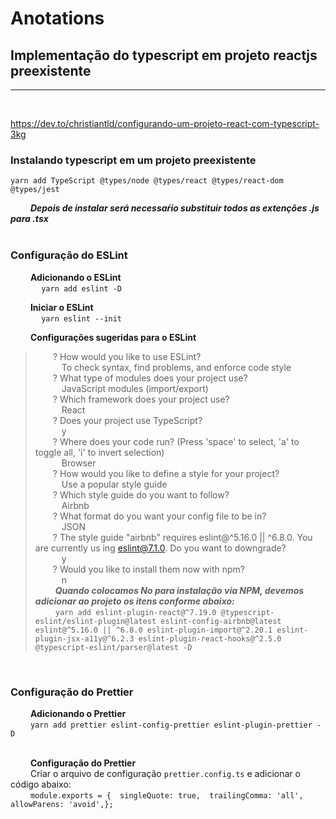 # Anotations 

## Implementação do typescript em projeto reactjs preexistente

___

&nbsp;

https://dev.to/christiantld/configurando-um-projeto-react-com-typescript-3kg

### Instalando typescript em um projeto preexistente

` yarn add TypeScript @types/node @types/react @types/react-dom @types/jest ` <br/>

&emsp;&emsp; ***Depois de instalar será necessaŕio substituir todos as extenções .js para .tsx***
<br/>
<br/>

### Configuração do ESLint
&emsp;&emsp; **Adicionando o ESLint** <br/>
&emsp;&emsp;&emsp;` yarn add eslint -D` </br>

&emsp;&emsp; **Iniciar o ESLint** <br/>
&emsp;&emsp;&emsp;` yarn eslint --init` </br>

&emsp;&emsp; **Configurações sugeridas para o ESLint** <br/>
> &emsp;&emsp;? How would you like to use ESLint? <br/>
> &emsp;&emsp;&emsp;To check syntax, find problems, and enforce code style <br/>
> &emsp;&emsp;? What type of modules does your project use? <br/>
> &emsp;&emsp;&emsp;JavaScript modules (import/export) <br/>
> &emsp;&emsp;? Which framework does your project use? <br/>
> &emsp;&emsp;&emsp;React <br/>
> &emsp;&emsp;? Does your project use TypeScript? <br/>
> &emsp;&emsp;&emsp;y <br/>
> &emsp;&emsp;? Where does your code run? (Press 'space' to select, 'a' to toggle all, 'i' to invert selection) <br/>
> &emsp;&emsp;&emsp;Browser <br/>
> &emsp;&emsp;? How would you like to define a style for your project? <br/>
> &emsp;&emsp;&emsp;Use a popular style guide <br/>
> &emsp;&emsp;? Which style guide do you want to follow? <br/>
> &emsp;&emsp;&emsp;Airbnb <br/>
> &emsp;&emsp;? What format do you want your config file to be in? <br/>
> &emsp;&emsp;&emsp;JSON <br/>
> &emsp;&emsp;? The style guide "airbnb" requires eslint@^5.16.0 || ^6.8.0. You are currently us ing eslint@7.1.0. Do you want to downgrade? <br/>
> &emsp;&emsp;&emsp;y <br/>
> &emsp;&emsp;? Would you like to install them now with npm? <br/>
> &emsp;&emsp;&emsp;n <br/>
&emsp;&emsp; ***Quando colocamos No para instalação via NPM, devemos adicionar ao projeto os itens conforme abaixo:*** <br/>
> &emsp;&emsp; `yarn add eslint-plugin-react@^7.19.0 @typescript-eslint/eslint-plugin@latest eslint-config-airbnb@latest eslint@^5.16.0 || ^6.8.0 eslint-plugin-import@^2.20.1 eslint-plugin-jsx-a11y@^6.2.3 eslint-plugin-react-hooks@^2.5.0 @typescript-eslint/parser@latest -D
`
<br/>

### Configuração do Prettier
&emsp;&emsp; **Adicionando o Prettier** <br/>
&emsp;&emsp; `yarn add prettier eslint-config-prettier eslint-plugin-prettier -D` 
<br/>
<br/>

&emsp;&emsp; **Configuração do Prettier** <br/>
&emsp;&emsp; Criar o arquivo de configuração `prettier.config.ts` e adicionar o código abaixo: <br/>
&emsp;&emsp; `module.exports = {  singleQuote: true,  trailingComma: 'all',  allowParens: 'avoid',};` <br/>
